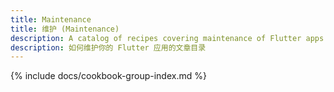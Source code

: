 ```yaml
---
title: Maintenance
title: 维护 (Maintenance)
description: A catalog of recipes covering maintenance of Flutter apps.
description: 如何维护你的 Flutter 应用的文章目录
---
```


{% include docs/cookbook-group-index.md %}
